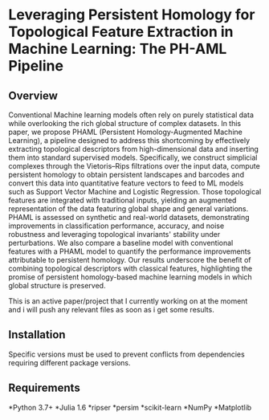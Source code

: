 # Leveraging Persistent Homology for Topological Feature Extraction in Machine Learning: The PH-AML Pipeline

## Overview
Conventional Machine learning models often rely on purely statistical data while overlooking the rich global structure of complex datasets. In this paper, we propose PHAML (Persistent Homology-Augmented Machine Learning), a pipeline designed to address this shortcoming by effectively extracting topological descriptors from high-dimensional data and inserting them into standard supervised models. Specifically, we construct simplicial complexes through the Vietoris–Rips filtrations over the input data, compute persistent homology to obtain persistent landscapes and barcodes and convert this data into quantitative feature vectors to feed to ML models such as Support Vector Machine and Logistic Regression. Those topological features are integrated with traditional inputs, yielding an augmented representation of the data featuring global shape and general variations. PHAML is assessed on synthetic and real-world datasets, demonstrating improvements in classification performance, accuracy, and noise robustness and leveraging topological invariants' stability under perturbations. We also compare a baseline model with conventional features with a PHAML model to quantify the performance improvements attributable to persistent homology. Our results underscore the benefit of combining topological descriptors with classical features, highlighting the promise of persistent homology-based machine learning models in which global structure is preserved.

This is an active paper/project that I currently working on at the moment and i will push any relevant files as soon as i get some results.

## Installation
Specific versions must be used to prevent conflicts from dependencies requiring different package versions.

## Requirements
*Python 3.7+
*Julia 1.6
*ripser
*persim
*scikit-learn
*NumPy
*Matplotlib